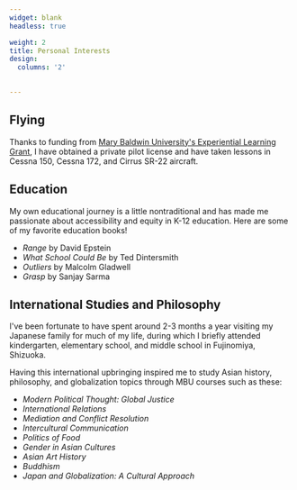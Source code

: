 ```yaml
---
widget: blank
headless: true

weight: 2
title: Personal Interests
design:
  columns: '2'
  

---
```


## Flying

Thanks to funding from [Mary Baldwin University's Experiential Learning Grant](https://marybaldwin.edu/academics/experiential-learning-grants/), I have obtained a private pilot license and have taken lessons in Cessna 150, Cessna 172, and Cirrus SR-22 aircraft.

## Education

My own educational journey is a little nontraditional and has made me passionate about accessibility and equity in K-12 education. Here are some of my favorite education books!

- _Range_ by David Epstein
- _What School Could Be_ by Ted Dintersmith
- _Outliers_ by Malcolm Gladwell
- _Grasp_ by Sanjay Sarma

## International Studies and Philosophy

I've been fortunate to have spent around 2-3 months a year visiting my Japanese family for much of my life, during which I briefly attended kindergarten, elementary school, and middle school in Fujinomiya, Shizuoka.

Having this international upbringing inspired me to study Asian history, philosophy, and globalization topics through MBU courses such as these:
- _Modern Political Thought: Global Justice_
- _International Relations_
- _Mediation and Conflict Resolution_
- _Intercultural Communication_
- _Politics of Food_
- _Gender in Asian Cultures_
- _Asian Art History_
- _Buddhism_
- _Japan and Globalization: A Cultural Approach_

